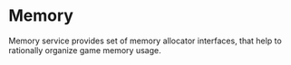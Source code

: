 # Memory

Memory service provides set of memory allocator interfaces, that help to rationally organize game memory usage.
